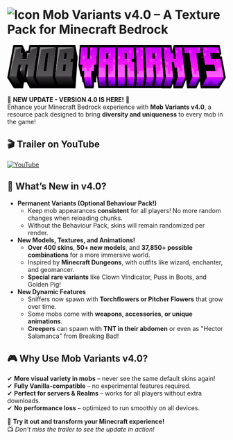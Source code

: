 # <img src="pack_icon.png" alt="Icon" height="30" /> Mob Variants v4.0 – A Texture Pack for Minecraft Bedrock

<div align="center">
  <img src="title.png" alt="Logo" height="100" />
</div>

🚀 **NEW UPDATE - VERSION 4.0 IS HERE!** 🚀  
Enhance your Minecraft Bedrock experience with **Mob Variants v4.0**, a resource pack designed to bring **diversity and uniqueness** to every mob in the game!

## 🎬 **Trailer on YouTube**

[![YouTube](https://raw.githubusercontent.com/maurodesouza/profile-readme-generator/master/src/assets/icons/social/youtube/default.svg)](https://www.youtube.com/watch?v=DJu-kk9uIDU)

## 🌟 **What’s New in v4.0?**
- **Permanent Variants (Optional Behaviour Pack!)**  
  - Keep mob appearances **consistent** for all players! No more random changes when reloading chunks.
  - Without the Behaviour Pack, skins will remain randomized per render.
- **New Models, Textures, and Animations!**  
  - **Over 400 skins**, **50+ new models**, and **37,850+ possible combinations** for a more immersive world.
  - Inspired by **Minecraft Dungeons**, with outfits like wizard, enchanter, and geomancer.
  - **Special rare variants** like Clown Vindicator, Puss in Boots, and Golden Pig!
- **New Dynamic Features**  
  - Sniffers now spawn with **Torchflowers or Pitcher Flowers** that grow over time.
  - Some mobs come with **weapons, accessories, or unique animations**.
  - **Creepers** can spawn with **TNT in their abdomen** or even as "Hector Salamanca" from Breaking Bad!

## 🎮 **Why Use Mob Variants v4.0?**
✔ **More visual variety in mobs** – never see the same default skins again!  
✔ **Fully Vanilla-compatible** – no experimental features required.  
✔ **Perfect for servers & Realms** – works for all players without extra downloads.  
✔ **No performance loss** – optimized to run smoothly on all devices.  

🔗 **Try it out and transform your Minecraft experience!**  
📺 *Don't miss the trailer to see the update in action!*
